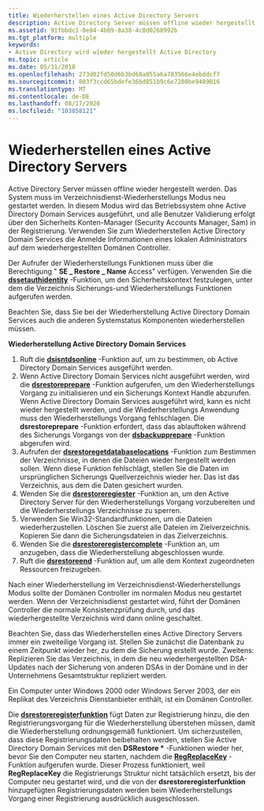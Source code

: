 ```yaml
---
title: Wiederherstellen eines Active Directory Servers
description: Active Directory Server müssen offline wieder hergestellt werden.
ms.assetid: 91fbbdc1-0e84-4b89-8a38-4c8d0268992b
ms.tgt_platform: multiple
keywords:
- Active Directory wird wieder hergestellt Active Directory
ms.topic: article
ms.date: 05/31/2018
ms.openlocfilehash: 273d02fd50d6b3bd68a055a6a783566e4ebddcf7
ms.sourcegitcommit: 803f3ccd65bdefe36bd851b9c6e7280be9489016
ms.translationtype: MT
ms.contentlocale: de-DE
ms.lasthandoff: 08/17/2020
ms.locfileid: "103858121"
---
```

# <a name="restoring-an-active-directory-server"></a>Wiederherstellen eines Active Directory Servers

Active Directory Server müssen offline wieder hergestellt werden. Das System muss im Verzeichnisdienst-Wiederherstellungs Modus neu gestartet werden. In diesem Modus wird das Betriebssystem ohne Active Directory Domain Services ausgeführt, und alle Benutzer Validierung erfolgt über den Sicherheits Konten-Manager (Security Accounts Manager, Sam) in der Registrierung. Verwenden Sie zum Wiederherstellen Active Directory Domain Services die Anmelde Informationen eines lokalen Administrators auf dem wiederhergestellten Domänen Controller.

Der Aufrufer der Wiederherstellungs Funktionen muss über die Berechtigung " **SE \_ Restore \_ Name** Access" verfügen. Verwenden Sie die [**dssetauthidentity**](dssetauthidentity.md) -Funktion, um den Sicherheitskontext festzulegen, unter dem die Verzeichnis Sicherungs-und Wiederherstellungs Funktionen aufgerufen werden.

Beachten Sie, dass Sie bei der Wiederherstellung Active Directory Domain Services auch die anderen Systemstatus Komponenten wiederherstellen müssen.

**Wiederherstellung Active Directory Domain Services**

1.  Ruft die [**dsisntdsonline**](dsisntdsonline.md) -Funktion auf, um zu bestimmen, ob Active Directory Domain Services ausgeführt werden.
2.  Wenn Active Directory Domain Services nicht ausgeführt werden, wird die [**dsrestoreprepare**](dsrestoreprepare.md) -Funktion aufgerufen, um den Wiederherstellungs Vorgang zu initialisieren und ein Sicherungs Kontext Handle abzurufen. Wenn Active Directory Domain Services ausgeführt wird, kann es nicht wieder hergestellt werden, und die Wiederherstellungs Anwendung muss den Wiederherstellungs Vorgang fehlschlagen. Die **dsrestoreprepare** -Funktion erfordert, dass das ablauftoken während des Sicherungs Vorgangs von der [**dsbackupprepare**](dsbackupprepare.md) -Funktion abgerufen wird.
3.  Aufrufen der [**dsrestoregetdatabaselocations**](dsrestoregetdatabaselocations.md) -Funktion zum Bestimmen der Verzeichnisse, in denen die Dateien wieder hergestellt werden sollen. Wenn diese Funktion fehlschlägt, stellen Sie die Daten im ursprünglichen Sicherungs Quellverzeichnis wieder her. Das ist das Verzeichnis, aus dem die Daten gesichert wurden.
4.  Wenden Sie die [**dsrestoreregiester**](dsrestoreregister.md) -Funktion an, um den Active Directory Server für den Wiederherstellungs Vorgang vorzubereiten und die Wiederherstellungs Verzeichnisse zu sperren.
5.  Verwenden Sie Win32-Standardfunktionen, um die Dateien wiederherzustellen. Löschen Sie zuerst alle Dateien im Zielverzeichnis. Kopieren Sie dann die Sicherungsdateien in das Zielverzeichnis.
6.  Wenden Sie die [**dsrestoreregistercomplete**](dsrestoreregistercomplete.md) -Funktion an, um anzugeben, dass die Wiederherstellung abgeschlossen wurde.
7.  Ruft die [**dsrestoreend**](dsrestoreend.md) -Funktion auf, um alle dem Kontext zugeordneten Ressourcen freizugeben.

Nach einer Wiederherstellung im Verzeichnisdienst-Wiederherstellungs Modus sollte der Domänen Controller im normalen Modus neu gestartet werden. Wenn der Verzeichnisdienst gestartet wird, führt der Domänen Controller die normale Konsistenzprüfung durch, und das wiederhergestellte Verzeichnis wird dann online geschaltet.

Beachten Sie, dass das Wiederherstellen eines Active Directory Servers immer ein zweiteilige Vorgang ist. Stellen Sie zunächst die Datenbank zu einem Zeitpunkt wieder her, zu dem die Sicherung erstellt wurde. Zweitens: Replizieren Sie das Verzeichnis, in dem die neu wiederhergestellten DSA-Updates nach der Sicherung von anderen DSAs in der Domäne und in der Unternehmens Gesamtstruktur repliziert werden.

Ein Computer unter Windows 2000 oder Windows Server 2003, der ein Replikat des Verzeichnis Dienstanbieter enthält, ist ein Domänen Controller.

Die [**dsrestoreregisterfunktion**](dsrestoreregister.md) fügt Daten zur Registrierung hinzu, die den Registrierungsvorgang für die Wiederherstellung überstehen müssen, damit die Wiederherstellung ordnungsgemäß funktioniert. Um sicherzustellen, dass diese Registrierungsdaten beibehalten werden, stellen Sie Active Directory Domain Services mit den **DSRestore \*** -Funktionen wieder her, bevor Sie den Computer neu starten, nachdem die [**RegReplaceKey**](/windows/desktop/api/winreg/nf-winreg-regreplacekeya) -Funktion aufgerufen wurde. Dieser Prozess funktioniert, weil **RegReplaceKey** die Registrierungs Struktur nicht tatsächlich ersetzt, bis der Computer neu gestartet wird, und die von der **dsrestoreregisterfunktion** hinzugefügten Registrierungsdaten werden beim Wiederherstellungs Vorgang einer Registrierung ausdrücklich ausgeschlossen.

 

 